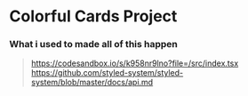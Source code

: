 # Colorful Cards Project


### What i used to made all of this happen

> https://codesandbox.io/s/k958nr9lno?file=/src/index.tsx
> https://github.com/styled-system/styled-system/blob/master/docs/api.md
